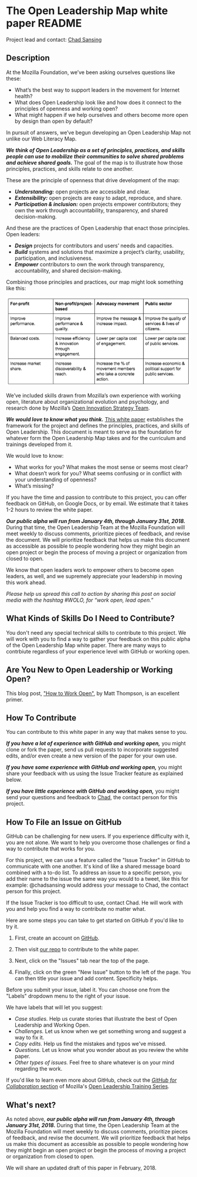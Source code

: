# The Open Leadership Map white paper README

Project lead and contact: [Chad Sansing](mailto:chad@mozillafoundation.org)

## Description

At the Mozilla Foundation, we’ve been asking ourselves questions like these:

- What’s the best way to support leaders in the movement for Internet health?
- What does Open Leadership look like and how does it connect to the principles of openness and working open?
- What might happen if we help ourselves and others become more open by design than open by default?

In pursuit of answers, we’ve begun developing an Open Leadership Map not unlike our Web Literacy Map.

***We think of Open Leadership as a set of principles, practices, and skills people can use to mobilize their communities to solve shared problems and achieve shared goals.*** The goal of the map is to illustrate how those principles, practices, and skills relate to one another.

These are the principle of openness that drive development of the map:

- ***Understanding:*** open projects are accessible and clear.
- ***Extensibility:*** open projects are easy to adapt, reproduce, and share.
- ***Participation & inclusion:*** open projects empower contributors; they own the work through accountability, transparency, and shared decision-making.

And these are the practices of Open Leadership that enact those principles. Open leaders:

- ***Design*** projects for contributors and users’ needs and capacities.
- ***Build*** systems and solutions that maximize a project’s clarity, usability, participation, and inclusiveness.
- ***Empower*** contributors to own the work through transparency, accountability, and shared decision-making.

Combining those principles and practices, our map might look something like this:

![A table showing the benefits of openness to for-profit, non-profit, advocacy-based, and public sector organizations concerning improved quality, improved efficiency, and improved reach](images/why-open-table.png)

We’ve included skills drawn from Mozilla’s own experience with working open, literature about organizational evolution and psychology, and research done by Mozilla’s [Open Innovation Strategy Team](https://medium.com/mozilla-open-innovation).

***We would love to know what you think.*** [This white paper](https://mozilla.github.io/olm-whitepaper/whitepaper/) establishes the framework for the project and defines the principles, practices, and skills of Open Leadership. This document is meant to serve as the foundation for whatever form the Open Leadership Map takes and for the curriculum and trainings developed from it.

We would love to know:

- What works for you? What makes the most sense or seems most clear?
- What doesn’t work for you? What seems confusing or in conflict with your understanding of openness?
- What’s missing?

If you have the time and passion to contribute to this project, you can offer feedback on GitHub, on Google Docs, or by email. We estimate that it takes 1-2 hours to review the white paper.

***Our public alpha will run from January 4th, through January 31st, 2018.*** During that time, the Open Leadership Team at the Mozilla Foundation will meet weekly to discuss comments, prioritize pieces of feedback, and revise the document. We will prioritize feedback that helps us make this document as accessible as possible to people wondering how they might begin an open project or begin the process of moving a project or organization from closed to open.

We know that open leaders work to empower others to become open leaders, as well, and we supremely appreciate your leadership in moving this work ahead.

*Please help us spread this call to action by sharing this post on social media with the hashtag #WOLO, for “work open, lead open.”*

## What Kinds of Skills Do I Need to Contribute?

You don't need any special technical skills to contribute to this project. We will work with you to find a way to gather your feedback on this public alpha of the Open Leadership Map white paper. There are many ways to contrbiute regardless of your experience level with GitHub or working open.

## Are You New to Open Leadership or Working Open?

This blog post, ["How to Work Open"](https://openmatt.org/2011/04/06/how-to-work-open/), by Matt Thompson, is an excellent primer.

## How To Contribute

You can contribute to this white paper in any way that makes sense to you.

***If you have a lot of experience with GitHub and working open,*** you might clone or fork the paper, send us pull requests to incorporate suggested edits, and/or even create a new version of the paper for your own use.

***If you have some experience with GitHub and working open,*** you might share your feedback with us using the Issue Tracker feature as explained below.

***If you have little experience with GitHub and working open,*** you might send your questions and feedback to [Chad](mailto:chad@mozillafoundation.org), the contact person for this project.


## How To File an Issue on GitHub

GitHub can be challenging for new users. If you experience difficulty with it, you are not alone. We want to help you overcome those challenges or find a way to contribute that works for you.

For this project, we can use a feature called the "Issue Tracker" in GitHub to communicate with one another. It's kind of like a shared message board combined with a to-do list. To address an issue to a specific person, you add their name to the issue the same way you would to a tweet, like this for example: @chadsansing would address your message to Chad, the contact person for this project.

If the Issue Tracker is too difficult to use, contact Chad. He will work with you and help you find a way to contribute no matter what.

Here are some steps you can take to get started on GitHub if you'd like to try it.

1. First, create an account on [GitHub](https://github.com).

2. Then visit [our repo](https://github.com/mozilla/olm-whitepaper) to contribute to the white paper.

3. Next, click on the "Issues" tab near the top of the page.

4. Finally, click on the green "New Issue" button to the left of the page. You can then title your issue and add content. Specificity helps.

Before you submit your issue, label it. You can choose one from the "Labels" dropdown menu to the right of your issue.

We have labels that will let you suggest:

- *Case studies.* Help us curate stories that illustrate the best of Open Leadership and Working Open.
- *Challenges.* Let us know when we get something wrong and suggest a way to fix it.
- *Copy edits.* Help us find the mistakes and typos we've missed.
- *Questions.* Let us know what you wonder about as you review the white paper.
- *Other types of issues.* Feel free to share whatever is on your mind regarding the work.

If you'd like to learn even more about GitHub, check out the [*GitHub for Collaboration* section](https://mozilla.github.io/open-leadership-training-series/articles/github-for-collaboration/) of Mozilla's [Open Leadership Training Series](https://mozilla.github.io/open-leadership-training-series/articles/github-for-collaboration/).

## What's next?

As noted above, ***our public alpha will run from January 4th, through January 31st, 2018.*** During that time, the Open Leadership Team at the Mozilla Foundation will meet weekly to discuss comments, prioritize pieces of feedback, and revise the document. We will prioritize feedback that helps us make this document as accessible as possible to people wondering how they might begin an open project or begin the process of moving a project or organization from closed to open.

We will share an updated draft of this paper in February, 2018.
